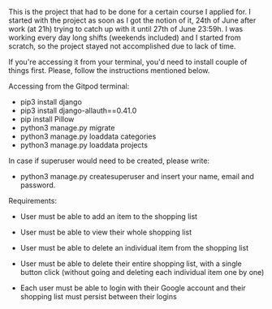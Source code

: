This is the project that had to be done for a certain course I applied for. I started with the project as soon as I got the notion of it, 24th of June after work (at 21h) trying to catch up with it until 27th of June 23:59h. 
I was working every day long shifts (weekends included) and I started from scratch, so the project stayed not accomplished due to lack of time.


If you're accessing it from your terminal, you'd need to install couple of things first. Please, follow the instructions mentioned below.


Accessing from the Gitpod terminal:
- pip3 install django
- pip3 install django-allauth==0.41.0
- pip install Pillow
- python3 manage.py migrate
- python3 manage.py loaddata categories
- python3 manage.py loaddata projects

In case if superuser would need to be created, please write:
- python3 manage.py createsuperuser
and insert your name, email and password.

Requirements:

- User must be able to add an item to the shopping list

- User must be able to view their whole shopping list

- User must be able to delete an individual item from the shopping list

- User must be able to delete their entire shopping list, with a single button click (without going and deleting each individual item one by one) 

- Each user must be able to login with their Google account and their shopping list must persist between their logins
